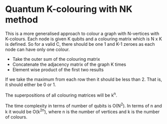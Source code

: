 # Quantum K-colouring with NK method

This is a more generalised approach to colour a graph with N-vertices with K-colours. Each node is given K qubits and a colouring matrix which is N x K is defined. So for a valid C, there should be one 1 and K-1 zeroes as each node can have only one colour. 

- Take the outer sum of the colouring matrix
- Concatenate the adjacency matrix of the graph K times
- Element wise product of the first two results

If we take the maximum from each row then it should be less than 2. That is, it should either be 0 or 1.

The superpositions of all colouring matrices will be k<sup>n</sup>.

The time complexity in terms of number of qubits is O(N<sup>2</sup>). In terms of n and k it would be O(k<sup>2n</sup>), where n is the number of vertices and k is the number of colours.
